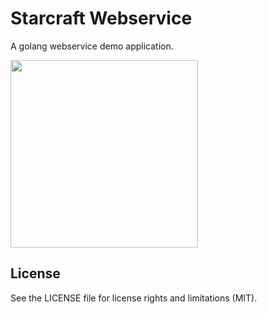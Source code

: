 # Starcraft Webservice

A golang webservice demo application.

<img src="https://res.cloudinary.com/snapko/image/upload/c_scale,q_auto:eco,w_300/v1610097495/Github/go-starcraftservice.png" width="300" />

License
----

See the LICENSE file for license rights and limitations (MIT).
